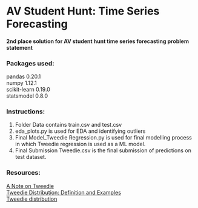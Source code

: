 # AV Student Hunt: Time Series Forecasting

#### 2nd place solution for AV student hunt time series forecasting problem statement

### Packages used:


pandas 0.20.1 <br/>
numpy 1.12.1 <br/>
scikit-learn 0.19.0 <br/>
statsmodel 0.8.0 <br/>

### Instructions:


1) Folder Data contains train.csv and test.csv <br/>
2) eda_plots.py is used for EDA and identifying outliers <br/>
3) Final Model_Tweedie Regression.py is used for final modelling process in which Tweedie regression is used as a ML model. <br/>
4) Final Submission Tweedie.csv is the final submission of predictions on test dataset. <br/>

### Resources:

[A Note on Tweedie](https://www.r-bloggers.com/a-note-on-tweedie/)<br/>
[Tweedie Distribution: Definition and Examples](https://www.statisticshowto.datasciencecentral.com/tweedie-distribution/)<br/>
[Tweedie distribution](https://en.wikipedia.org/wiki/Tweedie_distribution)<br/>
